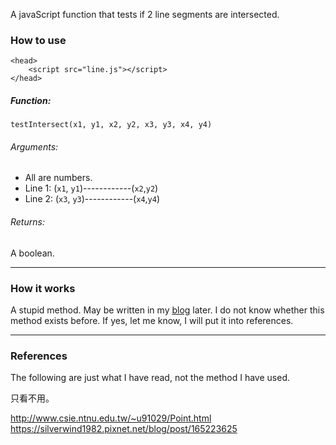 A javaScript function that tests if 2 line segments are intersected.

### How to use ###

	<head>
		<script src="line.js"></script>		
	</head>

##### Function: #####

	testIntersect(x1, y1, x2, y2, x3, y3, x4, y4)

###### Arguments:
* All are numbers.
* Line 1: (`x1`, `y1`)------------(`x2`,`y2`)
* Line 2: (`x3`, `y3`)------------(`x4`,`y4`)

###### Returns:
A boolean.

---

### How it works ###

A stupid method. May be written in my [blog][1] later. I do not know whether this method exists before. If yes, let me know, I will put it into references.

---

### References ###

The following are just what I have read, not the method I have used.

只看不用。

http://www.csie.ntnu.edu.tw/~u91029/Point.html
https://silverwind1982.pixnet.net/blog/post/165223625



[1]: https://maxium0526.github.io/blog